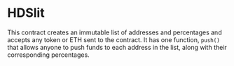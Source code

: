 # HDSlit

This contract creates an immutable list of addresses and percentages and accepts
any token or ETH sent to the contract.  It has one function, `push()` that allows
anyone to push funds to each address in the list, along with their corresponding
percentages.

